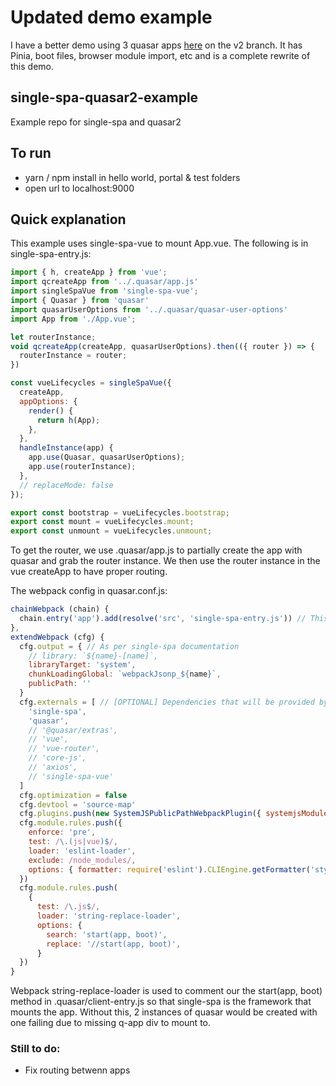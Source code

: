 # Updated demo example
I have a better demo using 3 quasar apps [here](https://github.com/ourparentcenter/micro-quasar/tree/v2) on the v2 branch. It has Pinia, boot files, browser module import, etc and is a complete rewrite of this demo.

## single-spa-quasar2-example
Example repo for single-spa and quasar2

## To run
- yarn / npm install in hello world, portal & test folders
- open url to localhost:9000

## Quick explanation
This example uses single-spa-vue to mount App.vue. The following is in single-spa-entry.js:
```js
import { h, createApp } from 'vue';
import qcreateApp from '../.quasar/app.js'
import singleSpaVue from 'single-spa-vue';
import { Quasar } from 'quasar'
import quasarUserOptions from '../.quasar/quasar-user-options'
import App from './App.vue';

let routerInstance;
void qcreateApp(createApp, quasarUserOptions).then(({ router }) => {
  routerInstance = router;
})

const vueLifecycles = singleSpaVue({
  createApp,
  appOptions: {
    render() {
      return h(App);
    },
  },
  handleInstance(app) {
    app.use(Quasar, quasarUserOptions);
    app.use(routerInstance);
  },
  // replaceMode: false
});

export const bootstrap = vueLifecycles.bootstrap;
export const mount = vueLifecycles.mount;
export const unmount = vueLifecycles.unmount;
```

To get the router, we use .quasar/app.js to partially create the app with quasar and grab the router instance. We then use the router instance in the vue createApp to have proper routing.

The webpack config in quasar.conf.js:
```js
chainWebpack (chain) {
  chain.entry('app').add(resolve('src', 'single-spa-entry.js')) // This is the magic to make quasar work with single-spa
},
extendWebpack (cfg) {
  cfg.output = { // As per single-spa documentation
    // library: `${name}-[name]`,
    libraryTarget: 'system',
    chunkLoadingGlobal: `webpackJsonp_${name}`,
    publicPath: ''
  }
  cfg.externals = [ // [OPTIONAL] Dependencies that will be provided by the container
    'single-spa',
    'quasar',
    // '@quasar/extras',
    // 'vue',
    // 'vue-router',
    // 'core-js',
    // 'axios',
    // 'single-spa-vue'
  ]
  cfg.optimization = false
  cfg.devtool = 'source-map'
  cfg.plugins.push(new SystemJSPublicPathWebpackPlugin({ systemjsModuleName: name }))
  cfg.module.rules.push({
    enforce: 'pre',
    test: /\.(js|vue)$/,
    loader: 'eslint-loader',
    exclude: /node_modules/,
    options: { formatter: require('eslint').CLIEngine.getFormatter('stylish') }
  })
  cfg.module.rules.push(
    {
      test: /\.js$/,
      loader: 'string-replace-loader',
      options: {
        search: 'start(app, boot)',
        replace: '//start(app, boot)',
      }
  })
}
```

Webpack string-replace-loader is used to comment our the start(app, boot) method in .quasar/client-entry.js so that single-spa is the framework that mounts the app. Without this, 2 instances of quasar would be created with one failing due to missing q-app div to mount to.
### Still to do:
- Fix routing betwenn apps
